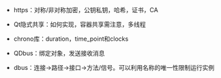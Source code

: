 - https：对称/非对称加密，公钥私钥，哈希，证书，CA
- Qt隐式共享：如何实现，容器共享需注意，多线程
- chrono库：duration，time_point和clocks



- QDbus：绑定对象，发送接收消息
- dbus：连接->路径->接口->方法/信号。可以利用名称的唯一性限制运行实例

